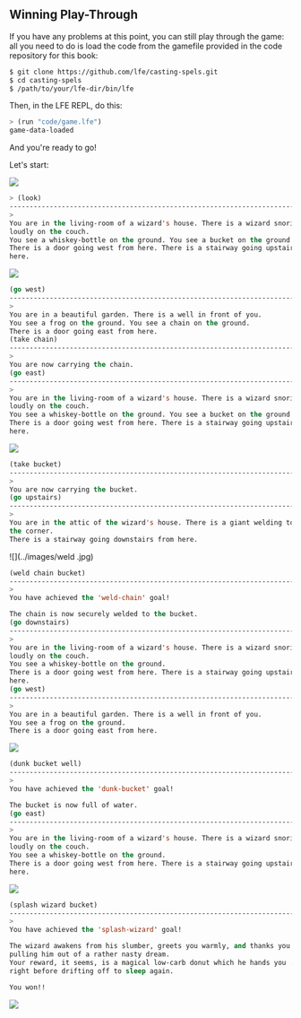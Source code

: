 ## Winning Play-Through

If you have any problems at this point, you can still play through the game: all you need to do is load the code from the gamefile provided in the code repository for this book:

```bash
$ git clone https://github.com/lfe/casting-spels.git
$ cd casting-spels
$ /path/to/your/lfe-dir/bin/lfe
```

Then, in the LFE REPL, do this:

```lisp
> (run "code/game.lfe")
game-data-loaded
```

And you're ready to go!

Let's start:

![](../images/world.jpg)

```lisp
> (look)
------------------------------------------------------------------------------
>
You are in the living-room of a wizard's house. There is a wizard snoring
loudly on the couch.
You see a whiskey-bottle on the ground. You see a bucket on the ground.
There is a door going west from here. There is a stairway going upstairs from
here.
```

![](../images/living_room.jpg)

```lisp
(go west)
------------------------------------------------------------------------------
>
You are in a beautiful garden. There is a well in front of you.
You see a frog on the ground. You see a chain on the ground.
There is a door going east from here.
(take chain)
------------------------------------------------------------------------------
>
You are now carrying the chain.
(go east)
------------------------------------------------------------------------------
>
You are in the living-room of a wizard's house. There is a wizard snoring
loudly on the couch.
You see a whiskey-bottle on the ground. You see a bucket on the ground.
There is a door going west from here. There is a stairway going upstairs from
here.
```

![](../images/slob.jpg)


```lisp
(take bucket)
------------------------------------------------------------------------------
>
You are now carrying the bucket.
(go upstairs)
------------------------------------------------------------------------------
>
You are in the attic of the wizard's house. There is a giant welding torch in
the corner.
There is a stairway going downstairs from here.
```

![](../images/weld
.jpg)

```lisp
(weld chain bucket)
------------------------------------------------------------------------------
>
You have achieved the 'weld-chain' goal!

The chain is now securely welded to the bucket.
(go downstairs)
------------------------------------------------------------------------------
>
You are in the living-room of a wizard's house. There is a wizard snoring
loudly on the couch.
You see a whiskey-bottle on the ground.
There is a door going west from here. There is a stairway going upstairs from
here.
(go west)
------------------------------------------------------------------------------
>
You are in a beautiful garden. There is a well in front of you.
You see a frog on the ground.
There is a door going east from here.
```

![](../images/dunk.jpg)


```lisp
(dunk bucket well)
------------------------------------------------------------------------------
>
You have achieved the 'dunk-bucket' goal!

The bucket is now full of water.
(go east)
------------------------------------------------------------------------------
>
You are in the living-room of a wizard's house. There is a wizard snoring
loudly on the couch.
You see a whiskey-bottle on the ground.
There is a door going west from here. There is a stairway going upstairs from
here.
```

![](../images/splash.jpg)


```lisp
(splash wizard bucket)
------------------------------------------------------------------------------
>
You have achieved the 'splash-wizard' goal!

The wizard awakens from his slumber, greets you warmly, and thanks you for
pulling him out of a rather nasty dream.
Your reward, it seems, is a magical low-carb donut which he hands you ...
right before drifting off to sleep again.

You won!!
```

![](../images/donut.jpg)
